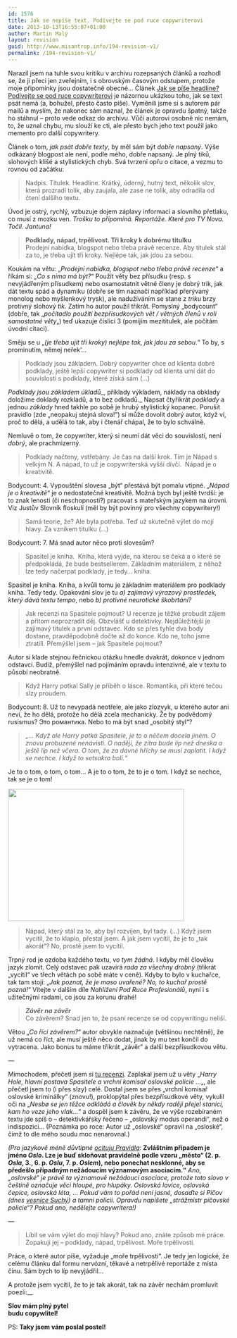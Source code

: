 ```yaml
---
id: 1576
title: Jak se nepíše text. Podívejte se pod ruce copywriterovi
date: 2013-10-13T16:55:07+01:00
author: Martin Malý
layout: revision
guid: http://www.misantrop.info/194-revision-v1/
permalink: /194-revision-v1/
---
```

Narazil jsem na tuhle svou kritiku v archivu rozepsaných článků a rozhodl se, že ji přeci jen zveřejním, i s obrovským časovým odstupem, protože moje připomínky jsou dostatečně obecné&#8230; Článek [Jak se píše headline? Podívejte se pod ruce copywriterovi](http://web.archive.org/web/20120227194416/http://dictum.cz/jak-se-pise-headline-podivejte-se-pod-ruce-copywriterovi/) je názornou ukázkou toho, jak se text psát nemá (a, bohužel, přesto často píše). Vyměnili jsme si s autorem pár mailů a myslím, že nakonec sám naznal, že článek je opravdu špatný, takže ho stáhnul &#8211; proto vede odkaz do archivu. Vůči autorovi osobně nic nemám, to, že uznal chybu, mu slouží ke cti, ale přesto bych jeho text použil jako memento pro další copywritery.

<!--more-->

Článek o tom, _jak psát dobře texty_, by měl sám být _dobře napsaný_. Výše odkázaný blogpost ale není, podle mého, dobře napsaný. Je plný tiků, slohových klišé a stylistických chyb. Svá tvrzení opřu o citace, a vezmu to rovnou od začátku:

> Nadpis. Titulek. Headline. Krátký, úderný, hutný text, několik slov, která prozradí tolik, aby zaujala, ale zase ne tolik, aby odradila od čtení dalšího textu.

Úvod je ostrý, rychlý, vzbuzuje dojem záplavy informací a slovního přetlaku, co musí z mozku ven. _Trošku to připomíná. Reportáže. Které pro TV Nova. Točil. Jantuna!_

> **Podklady, nápad, trpělivost. Tři kroky k dobrému titulku**  
> Prodejní nabídka, blogspot nebo třeba právě recenze. Aby titulek stál za to, je třeba ujít tři kroky. Nejlépe tak, jak jdou za sebou.

Koukám na větu: &#8222;_Prodejní nabídka, blogspot nebo třeba právě recenze_&#8220; a říkám si: _&#8222;Co s nima má být?_&#8220; Použít věty bez přísudku (resp. s nevyjádřeným přísudkem) nebo osamostatnit větné členy je dobrý trik, jak dát textu spád a dynamiku (dobře se tím naznačí například přerývaný monolog nebo myšlenkový trysk), ale nadužíváním se stane z _triku_ brzy protivný slohový _tik_. Zatím ho autor použil třikrát. Pomyslný &#8222;bodycount&#8220; (dobře, tak &#8222;_počítadlo použití bezpřísudkových vět / větných členů v roli samostatné věty_&#8222;) teď ukazuje číslici 3 (pomíjím mezititulek, ale počítám úvodní citaci).

Směju se u &#8222;_(je třeba ujít tři kroky) nejlépe tak, jak jdou za sebou_.&#8220; To by, s prominutím, němej neřek&#8217;&#8230;

> Podklady jsou základem. Dobrý copywriter chce od klienta dobré podklady, ještě lepší copywriter si podklady od klienta umí dát do souvislosti s podklady, které získá sám (&#8230;)

_Podklady jsou základem_ _úkladů__, příklady výkladem, náklady na obklady doložíme doklady rozkladů, a to bez odkladů._ Napsat čtyřikrát _podklady_ a jednou _základy_ hned takhle po sobě je hrubý stylistický kopanec. Porušit pravidlo (zde &#8222;neopakuj stejná slova!&#8220;) si může dovolit dobrý autor, když ví, proč to dělá, a udělá to tak, aby i čtenář chápal, že to bylo schválně.

Nemluvě o tom, že copywriter, který si neumí dát věci do souvislostí, není _dobrý_, ale prachmizerný.

> Podklady načteny, vstřebány. Je čas na další krok. Tím je Nápad s velkým N. A nápad, to už je copywriterská vyšší dívčí.  Nápad je o kreativitě.

Bodycount: 4. Vypouštění slovesa &#8222;být&#8220; přestává být pomalu vtipné. &#8222;_Nápad je o kreativitě_&#8220; je o nedostatečné kreativitě. Možná bych byl ještě tvrdší: je to znak lenosti (či neschopnosti?) pracovat s mateřským jazykem na úrovni. Viz Justův Slovník floskulí (měl by být povinný pro všechny copywritery!)

> Samá teorie, že? Ale byla potřeba. Teď už skutečně výlet do mojí hlavy. Za vznikem titulku (&#8230;)

Bodycount: 7. Má snad autor něco proti slovesům?

> Spasitel je kniha.  Kniha, která vyjde, na kterou se čeká a o které se předpokládá, že bude bestsellerem. Základním materiálem, z něhož lze tedy načerpat podklady, je tedy… kniha.

Spasitel je kniha. Kniha, a kvůli tomu je základním materiálem pro podklady kniha. Tedy tedy. Opakování slov je tu _a) zajímavý výrazový prostředek, který dává textu tempo_, nebo _b) protivné neurotické škobrtání?_

> Jak recenzi na Spasitele pojmout? U recenze je těžké probudit zájem a přitom neprozradit děj. Obzvlášť u detektivky. Nejdůležitější je zajímavý titulek a první odstavec. Kdo se přes tyhle dva body dostane, pravděpodobně dočte až do konce. Kdo ne, toho jsme ztratili. Přemýšlel jsem – jak Spasitele pojmout?

Autor si klade stejnou řečnickou otázku hnedle dvakrát, dokonce v jednom odstavci. Budiž, přemýšlel nad pojímáním opravdu intenzivně, ale v textu to působí neobratně.

> Když Harry potkal Sally je příběh o lásce. Romantika, při které tečou slzy proudem.

Bodycount: 8. Už to nevypadá neotřele, ale jako zlozvyk, u kterého autor ani neví, že ho dělá, protože ho dělá zcela mechanicky. Že by podvědomý rusismus? Это романтика. Nebo to má být snad &#8222;osobitý styl&#8220;?

> _„… Když ale Harry potká Spasitele, je to o něčem docela jiném. O znovu probuzené nenávisti. O naději, že zítra bude líp než dneska a ještě líp než včera. O tom, že za dávné hříchy se musí zaplatit. I když se nechce. I když to setsakra bolí.“_ 

Je to o tom, o tom, o tom&#8230; A je to o tom, že to je o tom. I když se nechce, tak se je o tom!

<a href="http://www.misantrop.info/jak-se-nepise-text-podivejte-se-pod-ruce-copywriterovi/attachment/15231998/" rel="attachment wp-att-209"><img class="aligncenter size-full wp-image-209" title="15231998" alt="" src="http://www.misantrop.info/wp-content/uploads/2012/02/15231998.jpg" width="400" height="300" srcset="https://www.misantrop.info/wp-content/uploads/2012/02/15231998.jpg 400w, https://www.misantrop.info/wp-content/uploads/2012/02/15231998-200x150.jpg 200w" sizes="(max-width: 400px) 100vw, 400px" /></a>

> Nápad, který stál za to, aby byl rozvíjen, byl tady. (&#8230;) Když jsem vycítil, že to klaplo, přestal jsem. A jak jsem vycítil, že je to „tak akorát“? No, prostě jsem to vycítil.

Trpný rod je ozdoba každého textu, _vo tym žádná_. I kdyby měl člověku jazyk zlomit. Celý odstavec pak uzavírá _rada za všechny drobný_ (třikrát &#8222;vycítil&#8220; ve třech větách po sobě máte v ceně). Kdyby to bylo v kuchařce, tak tam stojí: &#8222;_Jak poznat, že je maso uvařené? No, to kuchař prostě pozná!_&#8220; Vítejte v dalším díle _Nahlížení Pod Ruce Profesionálů_, nyní i s užitečnými radami, co jsou za korunu drahé!

> _**Závěr na závěr**_  
> Co závěrem? Snad jen to, že psaní recenze se od copywritingu neliší.

Větou &#8222;_Co říci závěrem?_&#8220; autor obvykle naznačuje (většinou nechtěně), že už nemá co říct, ale musí ještě něco dodat, jinak by mu text končil do vytracena. Jako bonus tu máme třikrát &#8222;závěr&#8220; a další bezpřísudkovou větu.

&#8212;

Mimochodem, přečetl jsem si [tu recenzi](http://sourcouf.blogspot.cz/2012/02/kdyz-harry-potkal-spasitele-jo-nesb.html). Zaplakal jsem už u věty &#8222;_Harry Hole, hlavní postava Spasitele a vrchní komisař oslovské policie &#8230;_&#8222;, ale přečetl jsem to (i přes slzy) celé. Dostal jsem se přes &#8222;vrchní komisař oslovské kriminálky&#8220; (znovu!), proklopýtal přes bezpřísudkové věty, vykulil oči na &#8222;_Nesbø se jen těžce odkládá a člověk by někdy raději přejel stanici, kam ho veze jeho vlak&#8230;_&#8220; a dospěl jsem k závěru, že ve výše rozebíraném textu jde spíš o &#8211; detektivkářsky řečeno &#8211; &#8222;oslovský modus operandi&#8220;, než o indispozici&#8230; (Poznámka po roce: Autor už &#8222;oslovské&#8220; opravil na &#8222;osloské&#8220;, čímž to dle mého soudu moc nenarovnal.)

_(Pro jazykově méně důvtipné [ocituju Pravidla](http://prirucka.ujc.cas.cz/?id=380):_ **Zvláštním případem je jméno _Oslo_. Lze je buď skloňovat pravidelně podle vzoru „město“ (2. p. _Osla_, 3., 6. p. _Oslu_, 7. p. _Oslem_), nebo ponechat nesklonné, aby se předešlo případným nežádoucím významovým asociacím.&#8220;** _Ano, &#8222;oslovské&#8220; je právě ta významově nežádoucí asociace, protože toto slovo v češtině označuje věci hloupé, pro hlupáky. Oslovská lavice, oslovská čepice, oslovská léta, &#8230; Pokud vám to pořád není jasné, dosaďte si Píčov (dnes [vesnice Suchý](http://mapy.cz/s/3a3J)) a tamní policii. Opravdu napíšete &#8222;strážmistr píčovské policie&#8220;? Pokud ano, nedělejte copywritera!)_

&#8212;

> Líbil se vám výlet do mojí hlavy? Pokud ano, znáte způsob mé práce. Zopakuji jej – podklady, nápad, trpělivost. Moře trpělivosti.

Práce, o které autor píše, vyžaduje &#8222;moře trpělivosti&#8220;. Je tedy jen logické, že celému článku dal formu nervózní, těkavé a netrpělivé reportáže z místa činu. Sám bych to líp nevyjádřil&#8230;

A protože jsem vycítil, že to je tak akorát, tak na závěr nechám promluvit poezii:__

**Slov mám plný pytel**  
**budu copywlitel!**

PS: **Taky jsem vám poslal postel!**